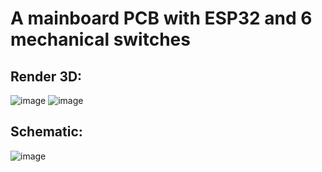 # A mainboard PCB with ESP32 and 6 mechanical switches 

## Render 3D:
![image](https://github.com/michal95pl/ULP/assets/85219287/fb503ce9-244e-44f5-a4b7-bb786da48e77)
![image](https://github.com/michal95pl/ULP/assets/85219287/74026bbe-c289-412d-ac7e-e20b3acbc754)

## Schematic:
![image](https://github.com/michal95pl/ULP/assets/85219287/1e85f0d3-99c1-4fc2-b99e-5b547dec6181)
